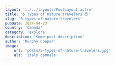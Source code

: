 ```yaml
---
layout: '../../layouts/PostLayout.astro'
title: '5 Types of nature travelers 😍'
slug: '5-types-of-nature-travelers'
pubDate: 2024-04-23
country: 'Canada'
category: 'explore'
description: 'Some post description'
author: 'Murphy Cooper'
image:
    url: 'posts/5-types-of-nature-travelers.jpg'
    alt: 'Italy cannals'
---
```

